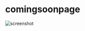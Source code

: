 # comingsoonpage
![screenshot](https://user-images.githubusercontent.com/72948572/96943363-cae93900-14cf-11eb-98e5-4a2d448c0d71.png)
